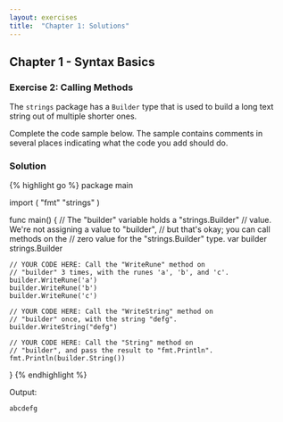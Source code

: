 ```yaml
---
layout: exercises
title:  "Chapter 1: Solutions"
---
```


## Chapter 1 - Syntax Basics

### Exercise 2: Calling Methods

The `strings` package has a `Builder` type that is used to build a long text string out of multiple shorter ones.

Complete the code sample below. The sample contains comments in several places indicating what the code you add should do.

### Solution

{% highlight go %}
package main

import (
	"fmt"
	"strings"
)

func main() {
	// The "builder" variable holds a "strings.Builder"
	// value. We're not assigning a value to "builder",
	// but that's okay; you can call methods on the
	// zero value for the "strings.Builder" type.
	var builder strings.Builder
	
	// YOUR CODE HERE: Call the "WriteRune" method on
	// "builder" 3 times, with the runes 'a', 'b', and 'c'.
	builder.WriteRune('a')
	builder.WriteRune('b')
	builder.WriteRune('c')
	
	// YOUR CODE HERE: Call the "WriteString" method on
	// "builder" once, with the string "defg".
	builder.WriteString("defg")
	
	// YOUR CODE HERE: Call the "String" method on
	// "builder", and pass the result to "fmt.Println".
	fmt.Println(builder.String())
}
{% endhighlight %}

Output:

``` text
abcdefg
```
